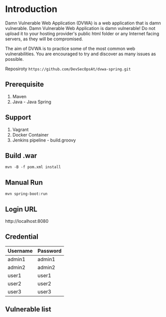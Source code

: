 # Introduction
Damn Vulnerable Web Application (DVWA) is a web application that is damn vulnerable. Damn Vulnerable Web Application is damn vulnerable! Do not upload it to your hosting provider's public html folder or any Internet facing servers, as they will be compromised.

The aim of DVWA is to practice some of the most common web vulnerabilities. You are encouraged to try and discover as many issues as possible.

Reposiroty
`https://github.com/DevSecOpsAt/dvwa-spring.git`

## Prerequisite
1. Maven
2. Java - Java Spring

## Support
1. Vagrant
2. Docker Container
3. Jenkins pipeline - build.groovy

## Build .war
`mvn -B -f pom.xml install`

## Manual Run
`mvn spring-boot:run`

## Login URL
http://localhost:8080

## Credential
| Username | Password |
| -- | -- |
| admin1 | admin1 |
| admin2 | admin2 |
| user1 | user1 |
| user2 | user2 |
| user3 | user3 |

## Vulnerable list
